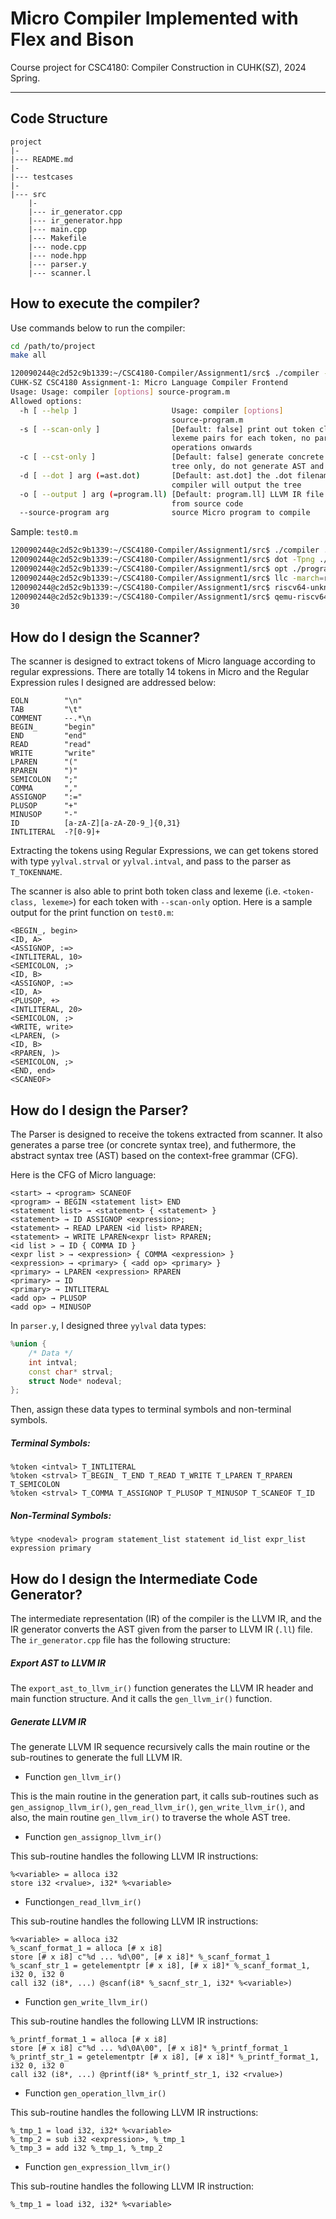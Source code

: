 # Micro Compiler Implemented with Flex and Bison

Course project for CSC4180: Compiler Construction in CUHK(SZ), 2024 Spring.

---

## Code Structure

```
project
|-
|--- README.md
|-
|--- testcases
|-
|--- src
	|-
	|--- ir_generator.cpp
	|--- ir_generator.hpp
	|--- main.cpp
	|--- Makefile
	|--- node.cpp
	|--- node.hpp
	|--- parser.y
	|--- scanner.l
```

## How to execute the compiler?

Use commands below to run the compiler:

```bash
cd /path/to/project
make all

120090244@c2d52c9b1339:~/CSC4180-Compiler/Assignment1/src$ ./compiler --help
CUHK-SZ CSC4180 Assignment-1: Micro Language Compiler Frontend
Usage: Usage: compiler [options] source-program.m
Allowed options:
  -h [ --help ]                     Usage: compiler [options] 
                                    source-program.m
  -s [ --scan-only ]                [Default: false] print out token class and 
                                    lexeme pairs for each token, no parsing 
                                    operations onwards
  -c [ --cst-only ]                 [Default: false] generate concrete syntax 
                                    tree only, do not generate AST and LLVM IR
  -d [ --dot ] arg (=ast.dot)       [Default: ast.dot] the .dot filename where 
                                    compiler will output the tree
  -o [ --output ] arg (=program.ll) [Default: program.ll] LLVM IR file compiled
                                    from source code
  --source-program arg              source Micro program to compile
```

Sample: `test0.m`

```bash
120090244@c2d52c9b1339:~/CSC4180-Compiler/Assignment1/src$ ./compiler ../testcases/test0.m
120090244@c2d52c9b1339:~/CSC4180-Compiler/Assignment1/src$ dot -Tpng ./ast.dot -o ./ast.png
120090244@c2d52c9b1339:~/CSC4180-Compiler/Assignment1/src$ opt ./program.ll -S --O3 -o ./program_optimized.ll
120090244@c2d52c9b1339:~/CSC4180-Compiler/Assignment1/src$ llc -march=riscv64 ./program_optimized.ll -o ./program.s
120090244@c2d52c9b1339:~/CSC4180-Compiler/Assignment1/src$ riscv64-unknown-linux-gnu-gcc ./program.s -o ./program
120090244@c2d52c9b1339:~/CSC4180-Compiler/Assignment1/src$ qemu-riscv64 -L /opt/riscv/sysroot ./program
30
```

## How do I design the Scanner?

The scanner is designed to extract tokens of Micro language according to regular expressions. There are totally 14 tokens in Micro and the Regular Expression rules I designed are addressed below:

```
EOLN        "\n"
TAB         "\t"
COMMENT     --.*\n
BEGIN_      "begin"
END         "end"
READ        "read"
WRITE       "write"
LPAREN      "("
RPAREN      ")"
SEMICOLON   ";"
COMMA       ","
ASSIGNOP    ":="
PLUSOP      "+"
MINUSOP     "-"
ID          [a-zA-Z][a-zA-Z0-9_]{0,31}
INTLITERAL  -?[0-9]+
```

Extracting the tokens using Regular Expressions, we can get tokens stored with type `yylval.strval` or `yylval.intval`, and pass to the parser as `T_TOKENNAME`.

The scanner is also able to print both token class and lexeme (i.e. `<token-class, lexeme>`) for each token with `--scan-only` option. Here is a sample output for the print function on `test0.m`:

```
<BEGIN_, begin>
<ID, A>
<ASSIGNOP, :=>
<INTLITERAL, 10>
<SEMICOLON, ;>
<ID, B>
<ASSIGNOP, :=>
<ID, A>
<PLUSOP, +>
<INTLITERAL, 20>
<SEMICOLON, ;>
<WRITE, write>
<LPAREN, (>
<ID, B>
<RPAREN, )>
<SEMICOLON, ;>
<END, end>
<SCANEOF>
```

## How do I design the Parser?

The Parser is designed to receive the tokens extracted from scanner. It also generates a parse tree (or concrete syntax tree), and futhermore, the abstract syntax tree (AST) based on the context-free grammar (CFG).

Here is the CFG of Micro language:

```
<start> → <program> SCANEOF
<program> → BEGIN <statement list> END
<statement list> → <statement> { <statement> }
<statement> → ID ASSIGNOP <expression>;
<statement> → READ LPAREN <id list> RPAREN;
<statement> → WRITE LPAREN<expr list> RPAREN;
<id list > → ID { COMMA ID }
<expr list > → <expression> { COMMA <expression> }
<expression> → <primary> { <add op> <primary> }
<primary> → LPAREN <expression> RPAREN
<primary> → ID
<primary> → INTLITERAL
<add op> → PLUSOP
<add op> → MINUSOP
```

In `parser.y`, I designed three `yylval` data types:

```c++
%union {
	/* Data */
	int intval;
	const char* strval;
	struct Node* nodeval;
};
```

Then, assign these data types to terminal symbols and non-terminal symbols.

##### Terminal Symbols:

```
%token <intval> T_INTLITERAL
%token <strval> T_BEGIN_ T_END T_READ T_WRITE T_LPAREN T_RPAREN T_SEMICOLON 
%token <strval> T_COMMA T_ASSIGNOP T_PLUSOP T_MINUSOP T_SCANEOF T_ID
```

##### Non-Terminal Symbols:

```
%type <nodeval> program statement_list statement id_list expr_list expression primary
```

## How do I design the Intermediate Code Generator?

The intermediate representation (IR) of the compiler is the LLVM IR, and the IR generator converts the AST given from the parser to LLVM IR (`.ll`) file. The `ir_generator.cpp` file has the following structure:

##### Export AST to LLVM IR

The `export_ast_to_llvm_ir()` function generates the LLVM IR header and main function structure. And it calls the `gen_llvm_ir()` function.

##### Generate LLVM IR

The generate LLVM IR sequence recursively calls the main routine or the sub-routines to generate the full LLVM IR.

-   Function `gen_llvm_ir()`

This is the main routine in the generation part, it calls sub-routines such as `gen_assignop_llvm_ir()`, `gen_read_llvm_ir()`, `gen_write_llvm_ir()`, and also, the main routine `gen_llvm_ir()` to traverse the whole AST tree.

-   Function `gen_assignop_llvm_ir()`

This sub-routine handles the following LLVM IR instructions:

```
%<variable> = alloca i32
store i32 <rvalue>, i32* %<variable>
```

-   Function`gen_read_llvm_ir()`

This sub-routine handles the following LLVM IR instructions:

```
%<variable> = alloca i32
%_scanf_format_1 = alloca [# x i8]
store [# x i8] c"%d ... %d\00", [# x i8]* %_scanf_format_1
%_scanf_str_1 = getelementptr [# x i8], [# x i8]* %_scanf_format_1, i32 0, i32 0
call i32 (i8*, ...) @scanf(i8* %_sacnf_str_1, i32* %<variable>)
```

-   Function `gen_write_llvm_ir()`

This sub-routine handles the following LLVM IR instructions:

````
%_printf_format_1 = alloca [# x i8]
store [# x i8] c"%d ... %d\0A\00", [# x i8]* %_printf_format_1
%_printf_str_1 = getelementptr [# x i8], [# x i8]* %_printf_format_1, i32 0, i32 0
call i32 (i8*, ...) @printf(i8* %_printf_str_1, i32 <rvalue>)
````

-   Function `gen_operation_llvm_ir()`

This sub-routine handles the following LLVM IR instructions:

```
%_tmp_1 = load i32, i32* %<variable>
%_tmp_2 = sub i32 <expression>, %_tmp_1
%_tmp_3 = add i32 %_tmp_1, %_tmp_2
```

-   Function `gen_expression_llvm_ir()`

This sub-routine handles the following LLVM IR instruction:

```
%_tmp_1 = load i32, i32* %<variable>
```